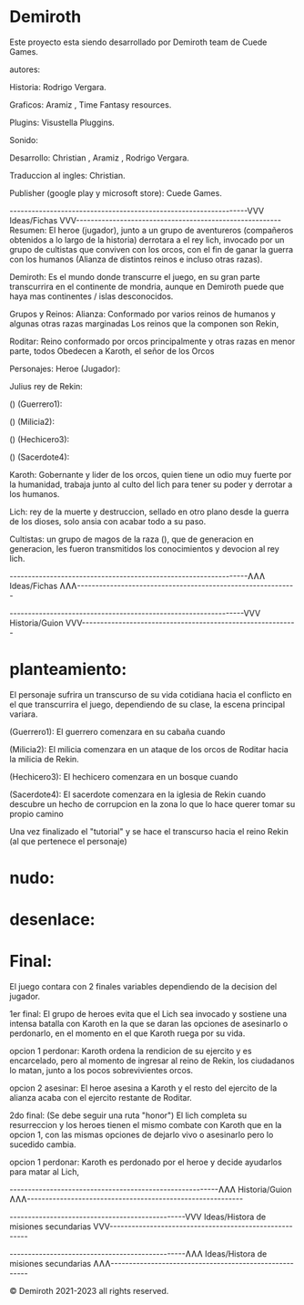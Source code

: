 # Demiroth

Este proyecto esta siendo desarrollado por Demiroth team de Cuede Games.

autores: 

Historia: Rodrigo Vergara.

Graficos: Aramiz , Time Fantasy resources.

Plugins: Visustella Pluggins.

Sonido:

Desarrollo: Christian  , Aramiz  , Rodrigo Vergara.

Traduccion al ingles: Christian.

Publisher (google play y microsoft store): Cuede Games.

-----------------------------------------------------------------VVV Ideas/Fichas VVV--------------------------------------------------------
Resumen: El heroe (jugador), junto a un grupo de aventureros (compañeros obtenidos a lo largo de la historia) derrotara a el rey lich, invocado por un grupo de cultistas que conviven con los orcos, con el fin de ganar la guerra con los humanos (Alianza de distintos reinos e incluso otras razas).

Demiroth: Es el mundo donde transcurre el juego, en su gran parte transcurrira en el continente de mondria, aunque en Demiroth puede que haya mas continentes / islas desconocidos.

Grupos y Reinos:
Alianza: Conformado por varios reinos de humanos y algunas otras razas marginadas Los reinos que la componen son Rekin, 

Roditar: Reino conformado por orcos principalmente y otras razas en menor parte, todos Obedecen a Karoth, el señor de los Orcos

Personajes:
Heroe (Jugador):

Julius rey de Rekin:

() (Guerrero1):

() (Milicia2):

() (Hechicero3):

() (Sacerdote4):

Karoth: Gobernante y lider de los orcos, quien tiene un odio muy fuerte por la humanidad, trabaja junto al culto del lich para tener su poder y derrotar a los humanos.

Lich: rey de la muerte y destruccion, sellado en otro plano desde la guerra de los dioses, solo ansia con acabar todo a su paso.

Cultistas: un grupo de magos de la raza (), que de generacion en generacion, les fueron transmitidos los conocimientos y devocion al rey lich.

-----------------------------------------------------------------ɅɅɅ Ideas/Fichas ɅɅɅ------------------------------------------------------------

----------------------------------------------------------------VVV Historia/Guion VVV-----------------------------------------------------------

# planteamiento: 

El personaje sufrira un transcurso de su vida cotidiana hacia el conflicto en el que transcurrira el juego, dependiendo de su clase, la escena principal variara.

(Guerrero1): El guerrero comenzara en su cabaña cuando

(Milicia2): El milicia comenzara en un ataque de los orcos de Roditar hacia la milicia de Rekin.

(Hechicero3): El hechicero comenzara en un bosque cuando

(Sacerdote4): El sacerdote comenzara en la iglesia de Rekin cuando descubre un hecho de corrupcion en la zona lo que lo hace querer tomar su propio camino

Una vez finalizado el "tutorial" y se hace el transcurso hacia el reino Rekin (al que pertenece el personaje) 

# nudo:

# desenlace:

# Final: 

El juego contara con 2 finales variables dependiendo de la decision del jugador.

1er final: El grupo de heroes evita que el Lich sea invocado y sostiene una intensa batalla con Karoth en la que se daran las opciones de asesinarlo o perdonarlo, en el momento en el que Karoth ruega por su vida.

opcion 1 perdonar: Karoth ordena la rendicion de su ejercito y es encarcelado, pero al momento de ingresar al reino de Rekin, los ciudadanos lo matan, junto a los pocos sobrevivientes orcos.

opcion 2 asesinar: El heroe asesina a Karoth y el resto del ejercito de la alianza acaba con el ejercito restante de Roditar.

2do final: (Se debe seguir una ruta "honor") El lich completa su resurreccion y los heroes tienen el mismo combate con Karoth que en la opcion 1, con las mismas opciones de dejarlo vivo o asesinarlo pero lo sucedido cambia.

opcion 1 perdonar: Karoth es perdonado por el heroe y decide ayudarlos para matar al Lich, 

---------------------------------------------------------ɅɅɅ Historia/Guion ɅɅɅ-----------------------------------------------------------

------------------------------------------------VVV Ideas/Histora de misiones secundarias VVV-------------------------------------------------------

------------------------------------------------ɅɅɅ Ideas/Histora de misiones secundarias ɅɅɅ-------------------------------------------------------

© Demiroth 2021-2023 all rights reserved.
